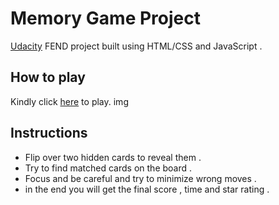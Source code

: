 # Memory Game Project
[Udacity](https://www.udacity.com/) FEND project built using HTML/CSS and JavaScript .
## How to play
Kindly click [here](#) to play.
img
## Instructions
* Flip over two hidden cards to reveal them .
* Try to find matched cards on the board .
* Focus and be careful and try to minimize wrong moves .
* in the end you will get the final score , time and star rating .
